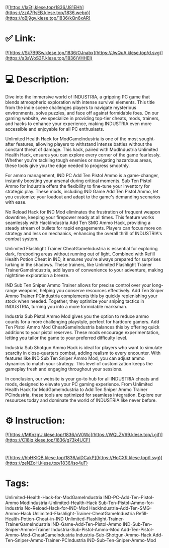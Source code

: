 [![https://IaEtj.klese.top/1836/J81EHh](https://zzA7RsEB.klese.top/1836.webp)](https://oBj9gv.klese.top/1836/kQn6xAR)
# ✅ Link:
[![https://Sk7B9Sw.klese.top/1836/OJnabx](https://JwQuA.klese.top/d.svg)](https://a3aWoS3F.klese.top/1836/VHHEl)
# 💻 Description:
Dive into the immersive world of INDUSTRIA, a gripping PC game that blends atmospheric exploration with intense survival elements. This title from the indie scene challenges players to navigate mysterious environments, solve puzzles, and face off against formidable foes. On our gaming website, we specialize in providing top-tier cheats, mods, trainers, and hacks to enhance your experience, making INDUSTRIA even more accessible and enjoyable for all PC enthusiasts.



Unlimited Health Hack for ModGameIndustria is one of the most sought-after features, allowing players to withstand intense battles without the constant threat of damage. This hack, paired with ModIndustria Unlimited Health Hack, ensures you can explore every corner of the game fearlessly. Whether you're tackling tough enemies or navigating hazardous areas, these tools give you the edge needed to progress smoothly.



For ammo management, IND PC Add Ten Pistol Ammo is a game-changer, instantly boosting your arsenal during critical moments. Sub Ten Pistol Ammo for Industria offers the flexibility to fine-tune your inventory for strategic play. These mods, including IND Game Add Ten Pistol Ammo, let you customize your loadout and adapt to the game's demanding scenarios with ease.



No Reload Hack for IND Mod eliminates the frustration of frequent weapon downtime, keeping your firepower ready at all times. This feature works seamlessly with HackIndustria Add Ten SMG Ammo Hack, providing a steady stream of bullets for rapid engagements. Players can focus more on strategy and less on mechanics, enhancing the overall thrill of INDUSTRIA's combat system.



Unlimited Flashlight Trainer CheatGameIndustria is essential for exploring dark, foreboding areas without running out of light. Combined with Refill Health Potion Cheat in IND, it ensures you're always prepared for surprises lurking in the shadows. These trainers, like Unlimited Flashlight Trainer TrainerGameIndustria, add layers of convenience to your adventure, making nighttime exploration a breeze.



IND Sub Ten Sniper Ammo Trainer allows for precise control over your long-range weapons, helping you conserve resources effectively. Add Ten Sniper Ammo Trainer PCIndustria complements this by quickly replenishing your stock when needed. Together, they optimize your sniping tactics in INDUSTRIA, turning you into a more formidable marksman.



Industria Sub Pistol Ammo Mod gives you the option to reduce ammo counts for a more challenging playstyle, perfect for hardcore gamers. Add Ten Pistol Ammo Mod CheatGameIndustria balances this by offering quick additions to your pistol reserves. These mods encourage experimentation, letting you tailor the game to your preferred difficulty level.



Industria Sub Shotgun Ammo Hack is ideal for players who want to simulate scarcity in close-quarters combat, adding realism to every encounter. With features like IND Sub Ten Sniper Ammo Mod, you can adjust ammo dynamics to match your strategy. This level of customization keeps the gameplay fresh and engaging throughout your sessions.



In conclusion, our website is your go-to hub for all INDUSTRIA cheats and mods, designed to elevate your PC gaming experience. From Unlimited Health Hack for ModGameIndustria to Add Ten Sniper Ammo Trainer PCIndustria, these tools are optimized for seamless integration. Explore our resources today and dominate the world of INDUSTRIA like never before.

# ⚙️ Instruction:
[![https://MKnzgU.klese.top/1836/xV0Wc](https://WQLZV69.klese.top/i.gif)](https://C18iq.klese.top/1836/g73k4UCF)
#
[![https://hbHKlQB.klese.top/1836/aiDCakP](https://HoCXR.klese.top/l.svg)](https://zeNZoH.klese.top/1836/iso4uT)
# Tags:
Unlimited-Health-Hack-for-ModGameIndustria IND-PC-Add-Ten-Pistol-Ammo ModIndustria-Unlimited-Health-Hack Sub-Ten-Pistol-Ammo-for-Industria No-Reload-Hack-for-IND-Mod HackIndustria-Add-Ten-SMG-Ammo-Hack Unlimited-Flashlight-Trainer-CheatGameIndustria Refill-Health-Potion-Cheat-in-IND Unlimited-Flashlight-Trainer-TrainerGameIndustria IND-Game-Add-Ten-Pistol-Ammo IND-Sub-Ten-Sniper-Ammo-Trainer Industria-Sub-Pistol-Ammo-Mod Add-Ten-Pistol-Ammo-Mod-CheatGameIndustria Industria-Sub-Shotgun-Ammo-Hack Add-Ten-Sniper-Ammo-Trainer-PCIndustria IND-Sub-Ten-Sniper-Ammo-Mod






